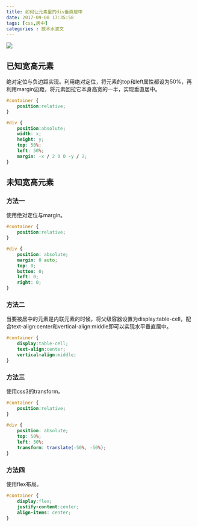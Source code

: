 ```yaml
---
title: 如何让元素里的div垂直居中
date: 2017-09-08 17:35:58
tags: [css,居中]
categories : 技术水波文
---
```


![](/div-vertical-center/header-img.jpg)

## 已知宽高元素

绝对定位与负边距实现。利用绝对定位，将元素的top和left属性都设为50%，再利用margin边距，将元素回拉它本身高宽的一半，实现垂直居中。

``` css
#container {
    position:relative;
}

#div {
    position:absolute;
    width: x;
    height: y;
    top: 50%;
    left: 50%;
    margin: -x / 2 0 0 -y / 2;
}
```

## 未知宽高元素

### 方法一
使用绝对定位与margin。

```css
#container {
    position:relative;
}

#div {
    position: absolute;
    margin: 0 auto;
    top: 0;
    bottom: 0;
    left: 0;
    right: 0;
}
```

### 方法二
当要被居中的元素是内联元素的时候，将父级容器设置为display:table-cell，配合text-align:center和vertical-align:middle即可以实现水平垂直居中。

```css
#container {
    display:table-cell;
    text-align:center;
    vertical-align:middle;
}
```

### 方法三
使用css3的transform。

```css
#container {
    position:relative;
}
 
#div {
    position: absolute;
    top: 50%;
    left: 50%;
    transform: translate(-50%, -50%);
}
```

### 方法四
使用flex布局。

```css
#container {
    display:flex;
    justify-content:center;
    align-items: center;
}
```